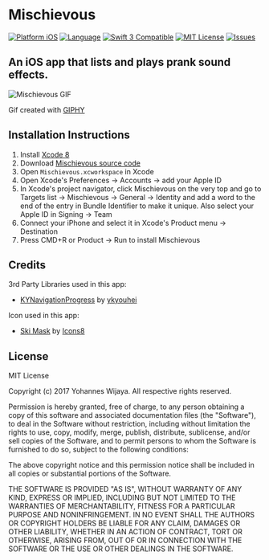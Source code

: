 # Mischievous

[![Platform iOS](https://img.shields.io/badge/platform-iOS-blue.svg?style=flat)](http://developer.apple.com/ios)
[![Language](http://img.shields.io/badge/language-swift-orange.svg?style=flat)](https://developer.apple.com/swift)
[![Swift 3 Compatible](https://img.shields.io/badge/swift3-compatible-4BC51D.svg?style=flat)](https://swift.org/blog/swift-3-0-released/)
[![MIT License](http://img.shields.io/badge/license-MIT-blue.svg?style=flat)](https://github.com/yoha/Mischievous/blob/master/LICENSE)
[![Issues](https://img.shields.io/github/issues/yoha/Mischievous.svg?style=flat)](https://github.com/yoha/Mischievous/issues)

## An iOS app that lists and plays prank sound effects. 

![Mischievous GIF](http://i.giphy.com/d3pWU68cAnEAIYec.gif)

Gif created with [GIPHY](http://giphy.com)

## Installation Instructions

1. Install [Xcode 8](https://developer.apple.com/xcode/)
2. Download [Mischievous source code](https://github.com/yoha/Mischievous/releases/latest)
3. Open `Mischievous.xcworkspace` in Xcode
4. Open Xcode's Preferences -> Accounts -> add your Apple ID
5. In Xcode's project navigator, click Mischievous on the very top and go to Targets list -> Mischievous -> General -> Identity and add a word to the end of the entry in Bundle Identifier to make it unique. Also select your Apple ID in Signing -> Team
6. Connect your iPhone and select it in Xcode's Product menu -> Destination
7. Press CMD+R or Product -> Run to install Mischievous

## Credits

3rd Party Libraries used in this app:
- [KYNavigationProgress](https://github.com/ykyouhei/KYNavigationProgress) by [ykyouhei](https://github.com/ykyouhei/)

Icon used in this app:
- [Ski Mask](https://icons8.com/web-app/30275/ski-mask#filled) by [Icons8](https://icons8.com)

## License

MIT License

Copyright (c) 2017 Yohannes Wijaya. All respective rights reserved.  

Permission is hereby granted, free of charge, to any person obtaining a copy of this software and associated documentation files (the "Software"), to deal in the Software without restriction, including without limitation the rights to use, copy, modify, merge, publish, distribute, sublicense, and/or sell copies of the Software, and to permit persons to whom the Software is furnished to do so, subject to the following conditions:

The above copyright notice and this permission notice shall be included in all copies or substantial portions of the Software.

THE SOFTWARE IS PROVIDED "AS IS", WITHOUT WARRANTY OF ANY KIND, EXPRESS OR IMPLIED, INCLUDING BUT NOT LIMITED TO THE WARRANTIES OF MERCHANTABILITY, FITNESS FOR A PARTICULAR PURPOSE AND NONINFRINGEMENT. IN NO EVENT SHALL THE AUTHORS OR COPYRIGHT HOLDERS BE LIABLE FOR ANY CLAIM, DAMAGES OR OTHER LIABILITY, WHETHER IN AN ACTION OF CONTRACT, TORT OR OTHERWISE, ARISING FROM, OUT OF OR IN CONNECTION WITH THE SOFTWARE OR THE USE OR OTHER DEALINGS IN THE SOFTWARE.
